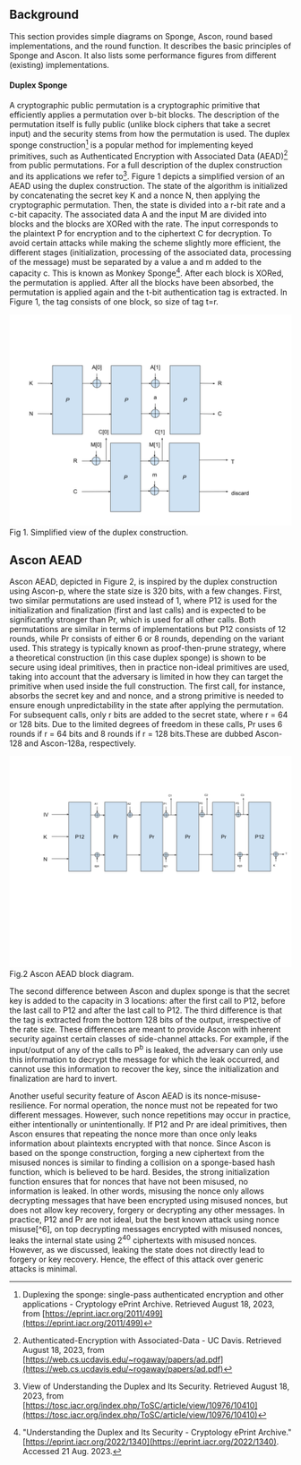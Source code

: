 ## Background

This section provides simple diagrams on Sponge, Ascon, round based implementations, and the round function.
It describes the basic principles of Sponge and Ascon.
It also lists some performance figures from different (existing) implementations.


#### Duplex Sponge

A cryptographic public permutation is a cryptographic primitive that efficiently applies a permutation over b-bit blocks.
The description of the permutation itself is fully public (unlike block ciphers that take a secret input) and the security stems from how the permutation is used.
The duplex sponge construction[^2] is a popular method for implementing keyed primitives, such as Authenticated Encryption with Associated Data (AEAD)[^3] from public permutations.
For a full description of the duplex construction and its applications we refer to[^4].
Figure 1 depicts a simplified version of an AEAD using the duplex construction.
The state of the algorithm is initialized by concatenating the secret key K and a nonce N, then applying the cryptographic permutation.
Then, the state is divided into a r-bit rate and a c-bit capacity.
The associated data A and the input M are divided into blocks and the blocks are XORed with the rate.
The input corresponds to the plaintext P for encryption and to the ciphertext C for decryption.
To avoid certain attacks while making the scheme slightly more efficient, the different stages (initialization, processing of the associated data, processing of the message) must be separated by a value a and m added to the capacity c. This is known as Monkey Sponge[^5].
After each block is XORed, the permutation is applied.
After all the blocks have been absorbed, the permutation is applied again and the t-bit authentication tag is extracted.
In Figure 1, the tag consists of one block, so size of tag t=r.



![alt_text](duplex.svg "Simplified view of the duplex construction.")
Fig 1. Simplified view of the duplex construction.


## Ascon AEAD

Ascon AEAD, depicted in Figure 2, is inspired by the duplex construction using Ascon-p, where the state size is 320 bits, with a few changes.
First, two similar permutations are used instead of 1, where P12 is used for the initialization and finalization (first and last calls)
and is expected to be significantly stronger than Pr, which is used for all other calls.
Both permutations are similar in terms of implementations but P12 consists of 12 rounds, while Pr consists of either 6 or 8 rounds, depending on the variant used.
This strategy is typically known as proof-then-prune strategy, where a theoretical construction (in this case duplex sponge) is shown to be secure using ideal primitives,
then in practice non-ideal primitives are used, taking into account that the adversary is limited in how they can target the primitive when used inside the full construction.
The first call, for instance, absorbs the secret key and and nonce, and a strong primitive is needed to ensure enough unpredictability in the state after applying the permutation.
For subsequent calls, only r bits are added to the secret state, where r = 64 or 128 bits. Due to the limited degrees of freedom in these calls,
Pr uses 6 rounds if r = 64 bits and 8 rounds if r = 128 bits.These are dubbed Ascon-128 and Ascon-128a, respectively.



![alt_Text](aead.svg "Ascon AEAD block diagram.")
Fig.2 Ascon AEAD block diagram.

The second difference between Ascon and duplex sponge is that the secret key is added to the capacity in 3 locations:
after the first call to P12, before the last call to P12 and after the last call to P12.
The third difference is that the tag is extracted from the bottom 128 bits of the output, irrespective of the rate size.
These differences are meant to provide Ascon with inherent security against certain classes of side-channel attacks.
For example, if the input/output of any of the calls to P<sup>b</sup> is leaked, the adversary can only use this information to decrypt the message for which the leak occurred,
and cannot use this information to recover the key, since the initialization and finalization are hard to invert.

Another useful security feature of Ascon AEAD is its nonce-misuse-resilience. For normal operation, the nonce must not be repeated for two different messages.
However, such nonce repetitions may occur in practice, either intentionally or unintentionally.
If P12 and Pr are ideal primitives, then Ascon ensures that repeating the nonce more than once only leaks information about plaintexts encrypted with that nonce.
Since Ascon is based on the sponge construction, forging a new ciphertext from the misused nonces is similar to finding a collision on a sponge-based hash function, which is believed to be hard.
Besides, the strong initialization function ensures that for nonces that have not been misused, no information is leaked. In other words, misusing the nonce only allows decrypting messages that have been encrypted using misused nonces, but does not allow key recovery, forgery or decrypting any other messages.
In practice, P12 and Pr are not ideal, but the best known attack using nonce misuse[^6], on top decrypting messages encrypted with misused nonces,
leaks the internal state using 2<sup>40</sup> ciphertexts with misused nonces. However, as we discussed, leaking the state does not directly lead to forgery or key recovery.
Hence, the effect of this attack over generic attacks is minimal.



[^2]: Duplexing the sponge: single-pass authenticated encryption and other applications - Cryptology ePrint Archive. Retrieved August 18, 2023, from [https://eprint.iacr.org/2011/499](https://eprint.iacr.org/2011/499)

[^3]: Authenticated-Encryption with Associated-Data - UC Davis. Retrieved August 18, 2023, from [https://web.cs.ucdavis.edu/~rogaway/papers/ad.pdf](https://web.cs.ucdavis.edu/~rogaway/papers/ad.pdf)

[^4]: View of Understanding the Duplex and Its Security. Retrieved August 18, 2023, from [https://tosc.iacr.org/index.php/ToSC/article/view/10976/10410](https://tosc.iacr.org/index.php/ToSC/article/view/10976/10410)

[^5]: "Understanding the Duplex and Its Security - Cryptology ePrint Archive." [https://eprint.iacr.org/2022/1340](https://eprint.iacr.org/2022/1340). Accessed 21 Aug. 2023.
